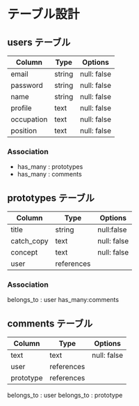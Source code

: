 # テーブル設計

## users テーブル

| Column     | Type   | Options     |
| ---------- | ------ | ----------- |
| email      | string | null: false |
| password   | string | null: false |
| name       | string | null: false |
| profile    | text   | null: false |
| occupation | text   | null: false |
| position   | text   | null: false |

### Association

- has_many : prototypes
- has_many : comments

## prototypes テーブル

| Column     | Type       | Options     |
| ---------- | ---------- | ----------- |
| title      | string     | null:false  |
| catch_copy | text       | null: false |
| concept    | text       | null: false |
| user       | references |             |

### Association

belongs_to : user
has_many:comments

## comments テーブル

| Column    | Type       | Options     |
| --------- | ---------- | ----------- |
| text      | text       | null: false |
| user      | references |             |
| prototype | references |             |

belongs_to : user
belongs_to : prototype